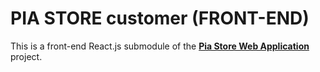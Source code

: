 # PIA STORE customer (FRONT-END)
<div>
  This is a front-end React.js submodule of the <b><a href="https://github.com/HoTranThienNhan/PiaStoreWebApp">Pia Store Web Application</a></b> project.
</div>
